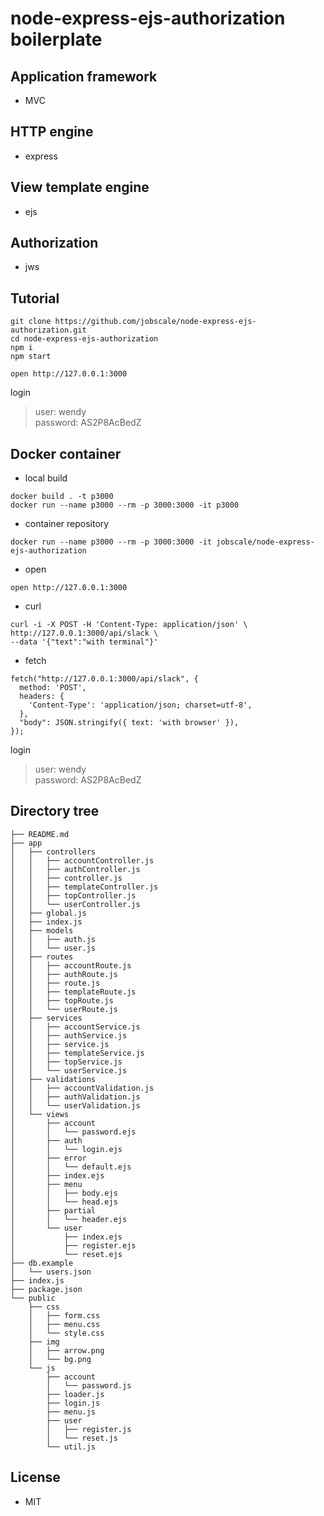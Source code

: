 # node-express-ejs-authorization boilerplate

## Application framework

- MVC

## HTTP engine

- express

## View template engine

- ejs

## Authorization

- jws

## Tutorial

```
git clone https://github.com/jobscale/node-express-ejs-authorization.git
cd node-express-ejs-authorization
npm i
npm start

open http://127.0.0.1:3000
```

login<br>
> user: wendy<br>
> password: AS2P8AcBedZ

## Docker container

- local build
```
docker build . -t p3000
docker run --name p3000 --rm -p 3000:3000 -it p3000
```
- container repository
```
docker run --name p3000 --rm -p 3000:3000 -it jobscale/node-express-ejs-authorization
```
- open
```
open http://127.0.0.1:3000
```

- curl
```
curl -i -X POST -H 'Content-Type: application/json' \
http://127.0.0.1:3000/api/slack \
--data '{"text":"with terminal"}'
```

- fetch
```
fetch("http://127.0.0.1:3000/api/slack", {
  method: 'POST',
  headers: {
    'Content-Type': 'application/json; charset=utf-8',
  },
  "body": JSON.stringify({ text: 'with browser' }),
});
```

login<br>
> user: wendy<br>
> password: AS2P8AcBedZ

## Directory tree

```
├── README.md
├── app
│   ├── controllers
│   │   ├── accountController.js
│   │   ├── authController.js
│   │   ├── controller.js
│   │   ├── templateController.js
│   │   ├── topController.js
│   │   └── userController.js
│   ├── global.js
│   ├── index.js
│   ├── models
│   │   ├── auth.js
│   │   └── user.js
│   ├── routes
│   │   ├── accountRoute.js
│   │   ├── authRoute.js
│   │   ├── route.js
│   │   ├── templateRoute.js
│   │   ├── topRoute.js
│   │   └── userRoute.js
│   ├── services
│   │   ├── accountService.js
│   │   ├── authService.js
│   │   ├── service.js
│   │   ├── templateService.js
│   │   ├── topService.js
│   │   └── userService.js
│   ├── validations
│   │   ├── accountValidation.js
│   │   ├── authValidation.js
│   │   └── userValidation.js
│   └── views
│       ├── account
│       │   └── password.ejs
│       ├── auth
│       │   └── login.ejs
│       ├── error
│       │   └── default.ejs
│       ├── index.ejs
│       ├── menu
│       │   ├── body.ejs
│       │   └── head.ejs
│       ├── partial
│       │   └── header.ejs
│       └── user
│           ├── index.ejs
│           ├── register.ejs
│           └── reset.ejs
├── db.example
│   └── users.json
├── index.js
├── package.json
└── public
    ├── css
    │   ├── form.css
    │   ├── menu.css
    │   └── style.css
    ├── img
    │   ├── arrow.png
    │   └── bg.png
    └── js
        ├── account
        │   └── password.js
        ├── loader.js
        ├── login.js
        ├── menu.js
        ├── user
        │   ├── register.js
        │   └── reset.js
        └── util.js
```

## License

- MIT
